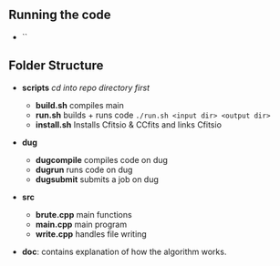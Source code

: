 ## Running the code

- ``

## Folder Structure

- **scripts** _cd into repo directory first_

  - **build.sh** compiles main
  - **run.sh** builds + runs code `./run.sh <input dir> <output dir>`
  - **install.sh** Installs Cfitsio & CCfits and links Cfitsio

- **dug**

  - **dugcompile** compiles code on dug
  - **dugrun** runs code on dug
  - **dugsubmit** submits a job on dug

- **src**

  - **brute.cpp** main functions
  - **main.cpp** main program
  - **write.cpp** handles file writing

- **doc**: contains explanation of how the algorithm works.
